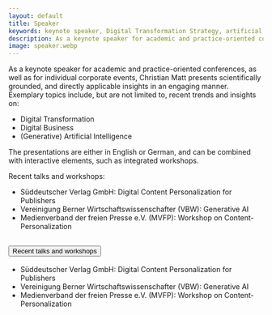 ```yaml
---
layout: default
title: Speaker
keywords: keynote speaker, Digital Transformation Strategy, artificial intelligence
description: As a keynote speaker for academic and practice-oriented conferences, as well as a speaker for corporate events, Christian Matt presents scientifically grounded, recent and directly applicable insights on Digital Transformation, Digital Business, and Artificial Intelligence.
image: speaker.webp
---
```


As a keynote speaker for academic and practice-oriented conferences, as well as for individual corporate events, 
Christian Matt presents scientifically grounded, and directly applicable insights in an engaging manner. Exemplary topics include, 
but are not limited to, recent trends and insights on:

- Digital Transformation
- Digital Business
- (Generative) Artificial Intelligence

The presentations are either in English or German, and can be combined with interactive elements, such as integrated workshops.

Recent talks and workshops:
- Süddeutscher Verlag GmbH: Digital Content Personalization for Publishers
- Vereinigung Berner Wirtschaftswissenschafter (VBW): Generative AI
- Medienverband der freien Presse e.V. (MVFP): Workshop on Content-Personalization

<div class="accordion" id="accordionRoles">
    <div class="accordion-item">
        <h2 class="accordion-header">
            <button class="accordion-button" type="button" data-bs-toggle="collapse" data-bs-target="#collapseOne" aria-expanded="true" aria-controls="collapseOne">
                Recent talks and workshops
            </button>
        </h2>
        <div id="collapseOne" class="accordion-collapse collapse show" data-bs-parent="#accordionRoles">
            <div class="accordion-body">
                <ul class="list-unstyled ">
                    <li class="publication-item">Süddeutscher Verlag GmbH: Digital Content Personalization for Publishers</li>
                    <li class="publication-item">Vereinigung Berner Wirtschaftswissenschafter (VBW): Generative AI</li>
                    <li class="publication-item">Medienverband der freien Presse e.V. (MVFP): Workshop on Content-Personalization</li>
                </ul>
            </div>
        </div>
    </div>
</div>
